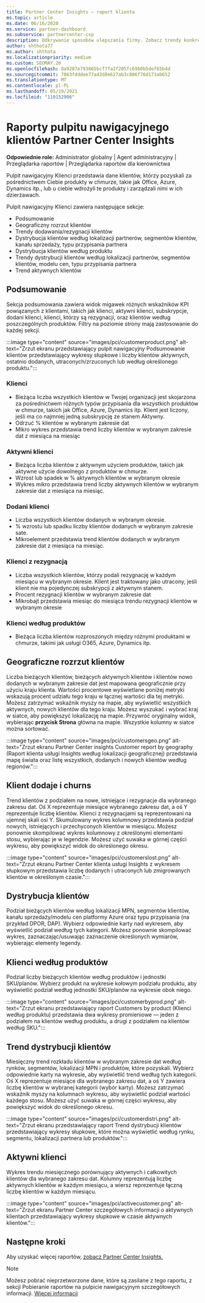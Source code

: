 ```yaml
---
title: Partner Center Insights — raport klienta
ms.topic: article
ms.date: 06/16/2020
ms.service: partner-dashboard
ms.subservice: partnercenter-csp
description: Odkrywanie sposobów ulepszania firmy. Zobacz trendy konkretnych klientów według lokalizacji geograficznej, produktu i innych atrybutów.
author: shthota77
ms.author: shthota
ms.localizationpriority: medium
ms.custom: SEOMAY.20
ms.openlocfilehash: 8a9207e793865bcf7fa2f205fc69b0b5def65b4d
ms.sourcegitcommit: 7063fdddee77ad2d8e627ab3c806f76d173ab652
ms.translationtype: MT
ms.contentlocale: pl-PL
ms.lasthandoff: 05/19/2021
ms.locfileid: "110152906"
---
```

# <a name="customers-dashboard-reports-from-partner-center-insights"></a>Raporty pulpitu nawigacyjnego klientów Partner Center Insights

**Odpowiednie role:** Administrator globalny | Agent administracyjny | Przeglądarka raportów | Przeglądarka raportów dla kierownictwa

Pulpit nawigacyjny Klienci przedstawia dane klientów, którzy pozyskali za pośrednictwem Ciebie produkty w chmurze, takie jak Office, Azure, Dynamics itp., lub u ciebie wdrożyli te produkty i zarządzali nimi w ich dzierżawach. 
 
Pulpit nawigacyjny Klienci zawiera następujące sekcje: 

- Podsumowanie  
- Geograficzny rozrzut klientów 
- Trendy dodawania/rezygnacji klientów 
- Dystrybucja klientów według lokalizacji partnerów, segmentów klientów, kanału sprzedaży, typu przypisania partnera 
- Dystrybucja klientów według produktu 
- Trendy dystrybucji klientów według lokalizacji partnerów, segmentów klientów, modelu cen, typu przypisania partnera 
- Trend aktywnych klientów 

## <a name="summary"></a>Podsumowanie

Sekcja podsumowania zawiera widok migawek różnych wskaźników KPI powiązanych z klientami, takich jak klienci, aktywni klienci, subskrypcje, dodani klienci, klienci, którzy są rezygnacji, oraz klientów według poszczególnych produktów. Filtry na poziomie strony mają zastosowanie do każdej sekcji.

:::image type="content" source="images/pci/customerproduct.png" alt-text="Zrzut ekranu przedstawiający pulpit nawigacyjny Podsumowanie klientów przedstawiający wykresy słupkowe i liczby klientów aktywnych, ostatnio dodanych, utraconych/zrzuconych lub według określonego produktu.":::

### <a name="customers"></a>Klienci

- Bieżąca liczba wszystkich klientów w Twojej organizacji jest skojarzona za pośrednictwem różnych typów przypisania dla wszystkich produktów w chmurze, takich jak Office, Azure, Dynamics itp. Klient jest liczony, jeśli ma co najmniej jedną subskrypcję ze stanem Aktywny.  
- Odrzuć % klientów w wybranym zakresie dat 
- Mikro wykres przedstawia trend liczby klientów w wybranym zakresie dat z miesiąca na miesiąc

### <a name="active-customers"></a>Aktywni klienci

- Bieżąca liczba klientów z aktywnym użyciem produktów, takich jak aktywne użycie dowolnego z produktów w chmurze.
- Wzrost lub spadek w % aktywnych klientów w wybranym okresie
- Wykres mikro przedstawia trend liczby aktywnych klientów w wybranym zakresie dat z miesiąca na miesiąc.

### <a name="customers-added"></a>Dodani klienci

- Liczba wszystkich klientów dodanych w wybranym okresie.
- % wzrostu lub spadku liczby klientów dodanych w wybranym zakresie sate.
- Mikroelement przedstawia trend klientów dodanych w wybranym zakresie dat z miesiąca na miesiąc.

### <a name="customers-churned"></a>Klienci z rezygnacją
- Liczba wszystkich klientów, którzy podali rezygnację w każdym miesiącu w wybranym okresie. Klient jest traktowany jako utracony, jeśli klient nie ma pojedynczej subskrypcji z aktywnym stanem. 
- Procent rezygnacji klientów w wybranym zakresie dat 
- Mikrobajt przedstawia miesiąc do miesiąca trendu rezygnacji klientów w wybranym okresie 
 
### <a name="customers-by-products"></a>Klienci według produktów

- Bieżąca liczba klientów rozproszonych między różnymi produktami w chmurze, takimi jak usługi O365, Azure, Dynamics itp.  

## <a name="geographical-spread-of-your-customers"></a>Geograficzne rozrzut klientów

Liczba bieżących klientów, bieżących aktywnych klientów i klientów nowo dodanych w wybranym zakresie dat jest mapowana geograficznie przy użyciu kraju klienta. Wartości procentowe wyświetlane poniżej metryki wskazują procent udziału tego kraju w łącznej wartości dla tej metryki. Możesz zatrzymać wskaźnik myszy na mapie, aby wyświetlić wszystkich aktywnych, nowych klientów dla tego kraju. Możesz wyszukać i wybrać kraj w siatce, aby powiększyć lokalizację na mapie. Przywróć oryginalny widok, wybierając **przycisk Strona** główna na mapie. Wszystkie kolumny w siatce można sortować.  

:::image type="content" source="images/pci/customersgeo.png" alt-text="Zrzut ekranu Partner Center insights Customer report by geography (Raport klienta usługi Insights według lokalizacji geograficznej) przedstawia mapę świata oraz listę wszystkich, dodanych i nowych klientów według regionów.":::

## <a name="customer-adds-and-churns"></a>Klient dodaje i churns

Trend klientów z podziałem na nowe, istniejące i rezygnacje dla wybranego zakresu dat. Oś X reprezentuje miesiące wybranego zakresu dat, a oś Y reprezentuje liczbę klientów. Klienci z rezygnacjami są reprezentowani na ujemnej skali osi Y. Skumulowany wykres kolumnowy przedstawia podział nowych, istniejących i przechyconych klientów w miesiącu. Możesz ponownie skompilować wykres kolumnowy z określonymi elementami stosu, wybierając je w legendzie. Możesz użyć suwaka w górnej części wykresu, aby powiększyć widok do określonego okresu. 

:::image type="content" source="images/pci/customerslost.png" alt-text="Zrzut ekranu Partner Center klienta usługi Insights z wykresem słupkowym przedstawia liczbę dodanych i utraconych lub zmigrowanych klientów w określonym czasie.":::

## <a name="customer-distribution"></a>Dystrybucja klientów

Podział bieżących klientów według lokalizacji MPN, segmentów klientów, kanału sprzedaży/modelu cen platformy Azure oraz typu przypisania (na przykład DPOR, DAP). Wybierz odpowiednie karty nad wykresem, aby wyświetlić podział według tych kategorii. Możesz ponownie skompilować wykres, zaznaczając/usuwając zaznaczenie określonych wymiarów, wybierając elementy legendy. 

## <a name="customers-by-products"></a>Klienci według produktów

Podział liczby bieżących klientów według produktów i jednostki SKU/planów. Wybierz produkt na wykresie kołowym podziału produktu, aby wyświetlić podział według jednostki SKU/planów na wykresie obok niego.

:::image type="content" source="images/pci/customerbyprod.png" alt-text="Zrzut ekranu przedstawiający raport Customers by product (Klienci według produktu) przedstawia dwa wykresy promieniowe — jeden z podziałem na klientów według produktu, a drugi z podziałem na klientów według SKU.":::

## <a name="customer-distribution-trend"></a>Trend dystrybucji klientów 

Miesięczny trend rozkładu klientów w wybranym zakresie dat według rynków, segmentów, lokalizacji MPN i produktów, które pozyskali. Wybierz odpowiednie karty na wykresie, aby wyświetlić trend według tych kategorii. Oś X reprezentuje miesiące dla wybranego zakresu dat, a oś Y zawiera liczbę klientów w wybranej kategorii (wybór karty). Możesz zatrzymać wskaźnik myszy na kolumnach wykresu, aby wyświetlić podział wartości każdego stosu. Możesz użyć suwaka w górnej części wykresu, aby powiększyć widok do określonego okresu.   

:::image type="content" source="images/pci/customerdistri.png" alt-text="Zrzut ekranu przedstawiający raport Trend dystrybucji klientów przedstawiający wykresy słupkowe, które można wyświetlić według rynku, segmentu, lokalizacji partnera lub produktów.":::

## <a name="active-customers"></a>Aktywni klienci

Wykres trendu miesięcznego porównujący aktywnych i całkowitych klientów dla wybranego zakresu dat. Kolumny reprezentują liczbę aktywnych klientów w każdym miesiącu, a wiersz reprezentuje łączną liczbę klientów w każdym miesiącu. 

:::image type="content" source="images/pci/activecustomer.png" alt-text="Zrzut ekranu Partner Center szczegółowych informacji o aktywnych klientach przedstawiający wykresy słupkowe w czasie aktywnych klientów.":::

## <a name="next-steps"></a>Następne kroki

Aby uzyskać więcej raportów, [zobacz Partner Center Insights.](partner-center-insights.md)

>[!NOTE]
> Możesz pobrać nieprzetworzone dane, które są zasilane z tego raportu, z sekcji Pobieranie raportów na pulpicie nawigacyjnym szczegółowych informacji. [Więcej informacji](pci-download-reports.md) 
